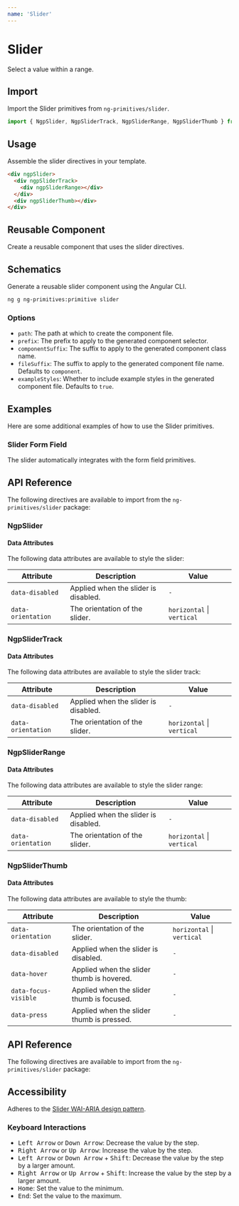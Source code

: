 ```yaml
---
name: 'Slider'
---
```


# Slider

Select a value within a range.

<docs-example name="slider"></docs-example>

## Import

Import the Slider primitives from `ng-primitives/slider`.

```ts
import { NgpSlider, NgpSliderTrack, NgpSliderRange, NgpSliderThumb } from 'ng-primitives/slider';
```

## Usage

Assemble the slider directives in your template.

```html
<div ngpSlider>
  <div ngpSliderTrack>
    <div ngpSliderRange></div>
  </div>
  <div ngpSliderThumb></div>
</div>
```

## Reusable Component

Create a reusable component that uses the slider directives.

<docs-snippet name="slider"></docs-snippet>

## Schematics

Generate a reusable slider component using the Angular CLI.

```bash npm
ng g ng-primitives:primitive slider
```

### Options

- `path`: The path at which to create the component file.
- `prefix`: The prefix to apply to the generated component selector.
- `componentSuffix`: The suffix to apply to the generated component class name.
- `fileSuffix`: The suffix to apply to the generated component file name. Defaults to `component`.
- `exampleStyles`: Whether to include example styles in the generated component file. Defaults to `true`.

## Examples

Here are some additional examples of how to use the Slider primitives.

### Slider Form Field

The slider automatically integrates with the form field primitives.

<docs-example name="slider-form-field"></docs-example>

## API Reference

The following directives are available to import from the `ng-primitives/slider` package:

### NgpSlider

<api-docs name="NgpSlider"></api-docs>

#### Data Attributes

The following data attributes are available to style the slider:

| Attribute          | Description                          | Value                      |
| ------------------ | ------------------------------------ | -------------------------- |
| `data-disabled`    | Applied when the slider is disabled. | `-`                        |
| `data-orientation` | The orientation of the slider.       | `horizontal` \| `vertical` |

### NgpSliderTrack

<api-docs name="NgpSliderTrack"></api-docs>

#### Data Attributes

The following data attributes are available to style the slider track:

| Attribute          | Description                          | Value                      |
| ------------------ | ------------------------------------ | -------------------------- |
| `data-disabled`    | Applied when the slider is disabled. | `-`                        |
| `data-orientation` | The orientation of the slider.       | `horizontal` \| `vertical` |

### NgpSliderRange

<api-docs name="NgpSliderRange"></api-docs>

#### Data Attributes

The following data attributes are available to style the slider range:

| Attribute          | Description                          | Value                      |
| ------------------ | ------------------------------------ | -------------------------- |
| `data-disabled`    | Applied when the slider is disabled. | `-`                        |
| `data-orientation` | The orientation of the slider.       | `horizontal` \| `vertical` |

### NgpSliderThumb

<api-docs name="NgpSliderThumb"></api-docs>

#### Data Attributes

The following data attributes are available to style the thumb:

| Attribute            | Description                               | Value                      |
| -------------------- | ----------------------------------------- | -------------------------- |
| `data-orientation`   | The orientation of the slider.            | `horizontal` \| `vertical` |
| `data-disabled`      | Applied when the slider is disabled.      | `-`                        |
| `data-hover`         | Applied when the slider thumb is hovered. | `-`                        |
| `data-focus-visible` | Applied when the slider thumb is focused. | `-`                        |
| `data-press`         | Applied when the slider thumb is pressed. | `-`                        |

## API Reference

The following directives are available to import from the `ng-primitives/slider` package:

## Accessibility

Adheres to the [Slider WAI-ARIA design pattern](https://www.w3.org/WAI/ARIA/apg/patterns/slider-multithumb).

### Keyboard Interactions

- <kbd>Left Arrow</kbd> or <kbd>Down Arrow</kbd>: Decrease the value by the step.
- <kbd>Right Arrow</kbd> or <kbd>Up Arrow</kbd>: Increase the value by the step.
- <kbd>Left Arrow</kbd> or <kbd>Down Arrow</kbd> + <kbd>Shift</kbd>: Decrease the value by the step by a larger amount.
- <kbd>Right Arrow</kbd> or <kbd>Up Arrow</kbd> + <kbd>Shift</kbd>: Increase the value by the step by a larger amount.
- <kbd>Home</kbd>: Set the value to the minimum.
- <kbd>End</kbd>: Set the value to the maximum.
